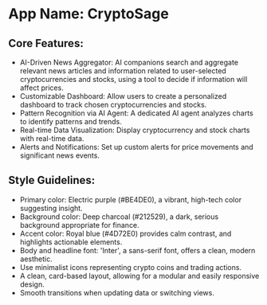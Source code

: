 # **App Name**: CryptoSage

## Core Features:

- AI-Driven News Aggregator: AI companions search and aggregate relevant news articles and information related to user-selected cryptocurrencies and stocks, using a tool to decide if information will affect prices.
- Customizable Dashboard: Allow users to create a personalized dashboard to track chosen cryptocurrencies and stocks.
- Pattern Recognition via AI Agent: A dedicated AI agent analyzes charts to identify patterns and trends.
- Real-time Data Visualization: Display cryptocurrency and stock charts with real-time data.
- Alerts and Notifications: Set up custom alerts for price movements and significant news events.

## Style Guidelines:

- Primary color: Electric purple (#BE4DE0), a vibrant, high-tech color suggesting insight.
- Background color: Deep charcoal (#212529), a dark, serious background appropriate for finance.
- Accent color: Royal blue (#4D72E0) provides calm contrast, and highlights actionable elements.
- Body and headline font: 'Inter', a sans-serif font, offers a clean, modern aesthetic.
- Use minimalist icons representing crypto coins and trading actions.
- A clean, card-based layout, allowing for a modular and easily responsive design.
- Smooth transitions when updating data or switching views.